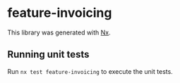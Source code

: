 # feature-invoicing

This library was generated with [Nx](https://nx.dev).

## Running unit tests

Run `nx test feature-invoicing` to execute the unit tests.
